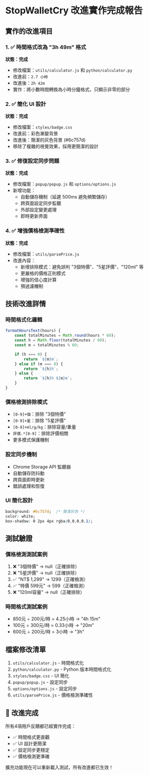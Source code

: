 # StopWalletCry 改進實作完成報告

## 實作的改進項目

### 1. ✅ 時間格式改為 "3h 49m" 格式
**狀態：完成**
- 修改檔案：`utils/calculator.js` 和 `python/calculator.py`
- 改進前：`2.7 小時`
- 改進後：`2h 42m`
- 實作：將小數時間轉換為小時分鐘格式，只顯示非零的部分

### 2. ✅ 簡化 UI 設計
**狀態：完成**
- 修改檔案：`styles/badge.css`
- 改進前：彩色漸變背景
- 改進後：簡潔的灰色背景 (#6c757d)
- 移除了複雜的視覺效果，採用更簡潔的設計

### 3. ✅ 修復設定同步問題
**狀態：完成**
- 修改檔案：`popup/popup.js` 和 `options/options.js`
- 新增功能：
  - 自動儲存機制（延遲 500ms 避免頻繁儲存）
  - 跨頁面設定同步監聽
  - 外部設定變更處理
  - 即時更新界面

### 4. ✅ 增強價格檢測準確性
**狀態：完成**
- 修改檔案：`utils/parsePrice.js`
- 改進內容：
  - 新增排除模式：避免誤判 "3個特價"、"5星評價"、"120ml" 等
  - 更嚴格的價格正則模式
  - 增強的信心度計算
  - 預過濾機制

## 技術改進詳情

### 時間格式化邏輯
```javascript
formatHoursText(hours) {
    const totalMinutes = Math.round(hours * 60);
    const h = Math.floor(totalMinutes / 60);
    const m = totalMinutes % 60;

    if (h === 0) {
        return `${m}m`;
    } else if (m === 0) {
        return `${h}h`;
    } else {
        return `${h}h ${m}m`;
    }
}
```

### 價格檢測排除模式
- `[0-9]+個`：排除 "3個特價"
- `[0-9]+星`：排除 "5星評價"
- `[0-9]+ml/g/kg`：排除容量/重量
- `評價.*[0-9]`：排除評價相關
- 更多模式保護機制

### 設定同步機制
- Chrome Storage API 監聽器
- 自動儲存防抖動
- 跨頁面即時更新
- 錯誤處理和恢復

### UI 簡化設計
```css
background: #6c757d;  /* 簡潔灰色 */
color: white;
box-shadow: 0 2px 4px rgba(0,0,0,0.1);
```

## 測試驗證

### 價格檢測測試案例
1. ❌ "3個特價" → null（正確排除）
2. ❌ "5星評價" → null（正確排除）
3. ✅ "NT$ 1,299" → 1299（正確檢測）
4. ✅ "特價 599元" → 599（正確檢測）
5. ❌ "120ml容量" → null（正確排除）

### 時間格式測試案例
- 850元 ÷ 200元/時 = 4.25小時 → "4h 15m"
- 100元 ÷ 300元/時 = 0.33小時 → "20m"
- 600元 ÷ 200元/時 = 3小時 → "3h"

## 檔案修改清單
1. `utils/calculator.js` - 時間格式化
2. `python/calculator.py` - Python 版本時間格式化
3. `styles/badge.css` - UI 簡化
4. `popup/popup.js` - 設定同步
5. `options/options.js` - 設定同步
6. `utils/parsePrice.js` - 價格檢測準確性

## 🎉 改進完成
所有4項用戶反饋都已經實作完成：
- ✅ 時間格式更直觀
- ✅ UI 設計更簡潔
- ✅ 設定同步更穩定
- ✅ 價格檢測更準確

擴充功能現在可以重新載入測試，所有改進都已生效！